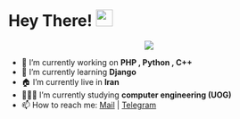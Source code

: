# Hey There! <img src="https://raw.githubusercontent.com/MartinHeinz/MartinHeinz/master/wave.gif" width="30px">

<p align="center">
  <a href="https://t.me/LampStack"><img src="https://user-images.githubusercontent.com/77770753/117139498-f081c400-adc9-11eb-9aaf-f895a54ecc67.gif"></a>
</p>

- 🔭 I’m currently working on <b>PHP , Python , C++</b>
- 🌱 I’m currently learning <b>Django</b>
- 🏠 I’m currently live in <b>Iran</b>
- 👨🏻‍💻 I’m currently studying <b>computer engineering (UOG)</b>
- 📫 How to reach me:
<a href="mailto:xialop@outlook.com">Mail</a> | <a href="https://t.me/LampStack">Telegram</a>
